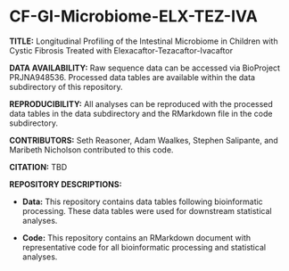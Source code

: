 # CF-GI-Microbiome-ELX-TEZ-IVA

**TITLE:** Longitudinal Profiling of the Intestinal Microbiome in Children with Cystic Fibrosis Treated with Elexacaftor-Tezacaftor-Ivacaftor


**DATA AVAILABILITY:** 
Raw sequence data can be accessed via BioProject PRJNA948536. Processed data tables are available within the data subdirectory of this repository. 

**REPRODUCIBILITY:** 
All analyses can be reproduced with the processed data tables in the data subdirectory and the RMarkdown file in the code subdirectory.

**CONTRIBUTORS:**
Seth Reasoner, Adam Waalkes, Stephen Salipante, and Maribeth Nicholson contributed to this code.

**CITATION:** TBD

**REPOSITORY DESCRIPTIONS:**
  * **Data:** This repository contains data tables following bioinformatic processing. These data tables were used for downstream statistical analyses.
  
  * **Code:** This repository contains an RMarkdown document with representative code for all bioinformatic processing and statistical analyses. 
